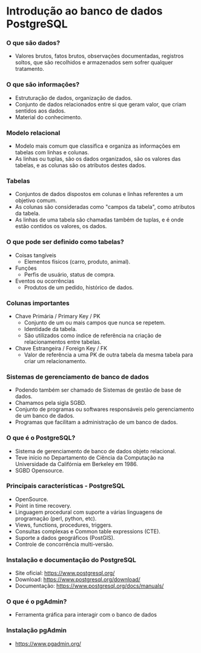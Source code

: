 # Introdução ao banco de dados PostgreSQL

### O que são dados?

- Valores brutos, fatos brutos, observações documentadas, registros soltos, que são recolhidos e armazenados sem sofrer qualquer tratamento.

### O que são informações?

- Estruturação de dados, organização de dados.
- Conjunto de dados relacionados entre si que geram valor, que criam sentidos aos dados.
- Material do conhecimento.

### Modelo relacional

- Modelo mais comum que classifica e organiza as informações em tabelas com linhas e colunas.
- As linhas ou tuplas, são os dados organizados, são os valores das tabelas, e as colunas são os atributos destes dados.

### Tabelas

- Conjuntos de dados dispostos em colunas e linhas referentes a um objetivo comum.
- As colunas são consideradas como "campos da tabela", como atributos da tabela.
- As linhas de uma tabela são chamadas também de tuplas, e é onde estão contidos os valores, os dados.

### O que pode ser definido como tabelas?

- Coisas tangíveis
  - Elementos físicos (carro, produto, animal).
- Funções
  - Perfis de usuário, status de compra.
- Eventos ou ocorrências
  - Produtos de um pedido, histórico de dados.

### Colunas importantes

- Chave Primária / Primary Key / PK
  - Conjunto de um ou mais campos que nunca se repetem.
  - Identidade da tabela.
  - São utilizados como índice de referência na criação de relacionamentos entre tabelas.
- Chave Estrangeira / Foreign Key / FK
  - Valor de referência a uma PK de outra tabela da mesma tabela para criar um relacionamento.

### Sistemas de gerenciamento de banco de dados

- Podendo também ser chamado de Sistemas de gestão de base de dados.
- Chamamos pela sigla SGBD.
- Conjunto de programas ou softwares responsáveis pelo gerenciamento de um banco de dados.
- Programas que facilitam a administração de um banco de dados.

### O que é o PostgreSQL?

- Sistema de gerenciamento de banco de dados objeto relacional.
- Teve início no Departamento de Ciência da Computação na Universidade da Califórnia em Berkeley em 1986.
- SGBD Opensource.

### Principais características - PostgreSQL

- OpenSource.
- Point in time recovery.
- Linguagem procedural com suporte a várias linguagens de programação (perl, python, etc).
- Views, functions, procedures, triggers.
- Consultas complexas e Common table expressions (CTE).
- Suporte a dados geográficos (PostGIS).
- Controle de concorrência multi-versão.

### Instalação e documentação do PostgreSQL

- Site oficial: https://www.postgresql.org/
- Download: https://www.postgresql.org/download/
- Documentação: https://www.postgresql.org/docs/manuals/

### O que é o pgAdmin?

- Ferramenta gráfica para interagir com o banco de dados

### Instalação pgAdmin

- https://www.pgadmin.org/
